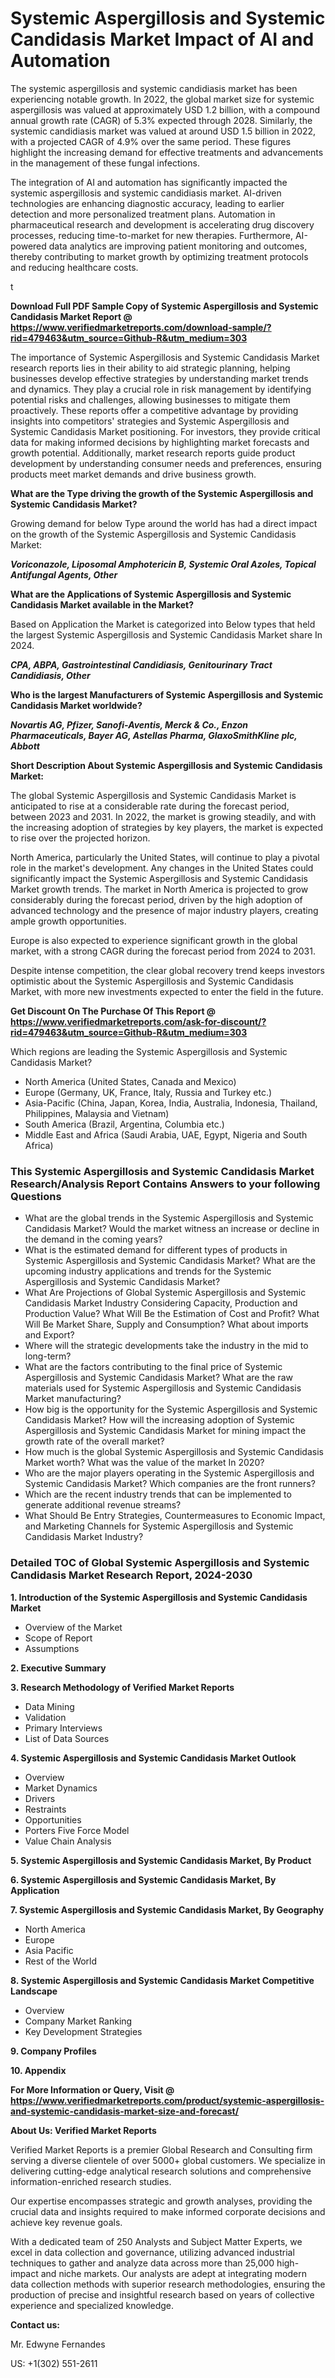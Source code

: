 <meta name="title" content="Global Systemic Aspergillosis and Systemic Candidasis Market Impact of AI and Automation"><meta name="description" content="The systemic aspergillosis and systemic candidiasis market has been experiencing notable growth. In 2022, the global market size for systemic aspergillosis was valued "><meta name="title" content="Systemic Aspergillosis and Systemic Candidasis Market Size, Share, Scope, Trends, Growth, Opportunities, Analysis, Forecast"><h1>Systemic Aspergillosis and Systemic Candidasis Market Impact of AI and Automation</h1><p>The systemic aspergillosis and systemic candidiasis market has been experiencing notable growth. In 2022, the global market size for systemic aspergillosis was valued at approximately USD 1.2 billion, with a compound annual growth rate (CAGR) of 5.3% expected through 2028. Similarly, the systemic candidiasis market was valued at around USD 1.5 billion in 2022, with a projected CAGR of 4.9% over the same period. These figures highlight the increasing demand for effective treatments and advancements in the management of these fungal infections.</p><p>The integration of AI and automation has significantly impacted the systemic aspergillosis and systemic candidiasis market. AI-driven technologies are enhancing diagnostic accuracy, leading to earlier detection and more personalized treatment plans. Automation in pharmaceutical research and development is accelerating drug discovery processes, reducing time-to-market for new therapies. Furthermore, AI-powered data analytics are improving patient monitoring and outcomes, thereby contributing to market growth by optimizing treatment protocols and reducing healthcare costs.</p>t</p><p id="" class=""><strong>Download Full PDF Sample Copy of Systemic Aspergillosis and Systemic Candidasis Market Report @ <a href="https://www.verifiedmarketreports.com/download-sample/?rid=479463&utm_source=Github-R&utm_medium=303" target="_blank">https://www.verifiedmarketreports.com/download-sample/?rid=479463&utm_source=Github-R&utm_medium=303</a></strong></p><p>The importance of&nbsp;Systemic Aspergillosis and Systemic Candidasis Market research reports lies in their ability to aid strategic planning, helping businesses develop effective strategies by understanding market trends and dynamics. They play a crucial role in risk management by identifying potential risks and challenges, allowing businesses to mitigate them proactively. These reports offer a competitive advantage by providing insights into competitors' strategies and Systemic Aspergillosis and Systemic Candidasis Market positioning. For investors, they provide critical data for making informed decisions by highlighting market forecasts and growth potential. Additionally, market research reports guide product development by understanding consumer needs and preferences, ensuring products meet market demands and drive business growth.</p><p><strong>What are the&nbsp;Type driving the growth of the Systemic Aspergillosis and Systemic Candidasis Market?</strong></p><p id="" class="">Growing demand for below Type around the world has had a direct impact on the growth of the Systemic Aspergillosis and Systemic Candidasis Market:</p><em><strong>Voriconazole, Liposomal Amphotericin B, Systemic Oral Azoles, Topical Antifungal Agents, Other</strong></em></p><strong>What are the&nbsp;Applications&nbsp;of Systemic Aspergillosis and Systemic Candidasis Market available in the Market?</strong></p><p id="" class="">Based on Application the Market is categorized into Below types that held the largest Systemic Aspergillosis and Systemic Candidasis Market share In 2024.</p><em><strong>CPA, ABPA, Gastrointestinal Candidiasis, Genitourinary Tract Candidiasis, Other</strong></em></p><strong>Who is the largest Manufacturers of Systemic Aspergillosis and Systemic Candidasis Market worldwide?</strong></p><p><em><strong>Novartis AG, Pfizer, Sanofi-Aventis, Merck & Co., Enzon Pharmaceuticals, Bayer AG, Astellas Pharma, GlaxoSmithKline plc, Abbott</strong></em></p><p id="" class=""><strong>Short Description About Systemic Aspergillosis and Systemic Candidasis Market:</strong></p><p>The global Systemic Aspergillosis and Systemic Candidasis Market is anticipated to rise at a considerable rate during the forecast period, between 2023 and 2031. In 2022, the market is growing steadily, and with the increasing adoption of strategies by key players, the market is expected to rise over the projected horizon.</p><p>North America, particularly the United States, will continue to play a pivotal role in the market's development. Any changes in the United States could significantly impact the Systemic Aspergillosis and Systemic Candidasis Market growth trends. The market in North America is projected to grow considerably during the forecast period, driven by the high adoption of advanced technology and the presence of major industry players, creating ample growth opportunities.</p><p>Europe is also expected to experience significant growth in the global market, with a strong CAGR during the forecast period from 2024 to 2031.</p><p>Despite intense competition, the clear global recovery trend keeps investors optimistic about the Systemic Aspergillosis and Systemic Candidasis Market, with more new investments expected to enter the field in the future.</p><p id="" class=""><strong>Get Discount On The Purchase Of This Report @ <a href="https://www.verifiedmarketreports.com/ask-for-discount/?rid=479463&utm_source=Github-R&utm_medium=303" target="_blank">https://www.verifiedmarketreports.com/ask-for-discount/?rid=479463&utm_source=Github-R&utm_medium=303</a></strong></p>Which regions are leading the Systemic Aspergillosis and Systemic Candidasis Market?</p><ul><li>North America (United States, Canada and Mexico)</li><li>Europe (Germany, UK, France, Italy, Russia and Turkey etc.)</li><li>Asia-Pacific (China, Japan, Korea, India, Australia, Indonesia, Thailand, Philippines, Malaysia and Vietnam)</li><li>South America (Brazil, Argentina, Columbia etc.)</li><li>Middle East and Africa (Saudi Arabia, UAE, Egypt, Nigeria and South Africa)</li></ul><h3 id="" class="">This Systemic Aspergillosis and Systemic Candidasis Market Research/Analysis Report Contains Answers to your following Questions</h3><ul><li>What are the global trends in the Systemic Aspergillosis and Systemic Candidasis Market? Would the market witness an increase or decline in the demand in the coming years?</li><li>What is the estimated demand for different types of products in Systemic Aspergillosis and Systemic Candidasis Market? What are the upcoming industry applications and trends for the Systemic Aspergillosis and Systemic Candidasis Market?</li><li>What Are Projections of Global Systemic Aspergillosis and Systemic Candidasis Market Industry Considering Capacity, Production and Production Value? What Will Be the Estimation of Cost and Profit? What Will Be Market Share, Supply and Consumption? What about imports and Export?</li><li>Where will the strategic developments take the industry in the mid to long-term?</li><li>What are the factors contributing to the final price of Systemic Aspergillosis and Systemic Candidasis Market? What are the raw materials used for Systemic Aspergillosis and Systemic Candidasis Market manufacturing?</li><li>How big is the opportunity for the Systemic Aspergillosis and Systemic Candidasis Market? How will the increasing adoption of Systemic Aspergillosis and Systemic Candidasis Market for mining impact the growth rate of the overall market?</li><li>How much is the global Systemic Aspergillosis and Systemic Candidasis Market worth? What was the value of the market In 2020?</li><li>Who are the major players operating in the Systemic Aspergillosis and Systemic Candidasis Market? Which companies are the front runners?</li><li>Which are the recent industry trends that can be implemented to generate additional revenue streams?</li><li>What Should Be Entry Strategies, Countermeasures to Economic Impact, and Marketing Channels for Systemic Aspergillosis and Systemic Candidasis Market Industry?</li></ul><h3 id="" class="">Detailed TOC of Global Systemic Aspergillosis and Systemic Candidasis Market Research Report, 2024-2030</h3><p id="" class=""><strong>1. Introduction of the Systemic Aspergillosis and Systemic Candidasis Market</strong></p><ul><li>Overview of the Market</li><li>Scope of Report</li><li>Assumptions</li></ul><p id="" class=""><strong>2. Executive Summary</strong></p><p id="" class=""><strong>3. Research Methodology of Verified Market Reports</strong></p><ul><li>Data Mining</li><li>Validation</li><li>Primary Interviews</li><li>List of Data Sources</li></ul><p id="" class=""><strong>4. Systemic Aspergillosis and Systemic Candidasis Market Outlook</strong></p><ul><li>Overview</li><li>Market Dynamics</li><li>Drivers</li><li>Restraints</li><li>Opportunities</li><li>Porters Five Force Model</li><li>Value Chain Analysis</li></ul><p id="" class=""><strong>5. Systemic Aspergillosis and Systemic Candidasis Market, By Product</strong></p><p id="" class=""><strong>6. Systemic Aspergillosis and Systemic Candidasis Market, By Application</strong></p><p id="" class=""><strong>7. Systemic Aspergillosis and Systemic Candidasis Market, By Geography</strong></p><ul><li>North America</li><li>Europe</li><li>Asia Pacific</li><li>Rest of the World</li></ul><p id="" class=""><strong>8. Systemic Aspergillosis and Systemic Candidasis Market Competitive Landscape</strong></p><ul><li>Overview</li><li>Company Market Ranking</li><li>Key Development Strategies</li></ul><p id="" class=""><strong>9. Company Profiles</strong></p><p id="" class=""><strong>10. Appendix</strong></p><p id="" class=""><strong>For More Information or Query, Visit @ <a href="https://www.verifiedmarketreports.com/product/systemic-aspergillosis-and-systemic-candidasis-market-size-and-forecast/" target="_blank">https://www.verifiedmarketreports.com/product/systemic-aspergillosis-and-systemic-candidasis-market-size-and-forecast/</a></strong></p><p id="" class=""><strong>About Us: Verified Market Reports</strong></p><p id="" class="">Verified Market Reports is a premier Global Research and Consulting firm serving a diverse clientele of over 5000+ global customers. We specialize in delivering cutting-edge analytical research solutions and comprehensive information-enriched research studies.</p><p id="" class="">Our expertise encompasses strategic and growth analyses, providing the crucial data and insights required to make informed corporate decisions and achieve key revenue goals.</p><p id="" class="">With a dedicated team of 250 Analysts and Subject Matter Experts, we excel in data collection and governance, utilizing advanced industrial techniques to gather and analyze data across more than 25,000 high-impact and niche markets. Our analysts are adept at integrating modern data collection methods with superior research methodologies, ensuring the production of precise and insightful research based on years of collective experience and specialized knowledge.</p><p id="" class=""><strong>Contact us:</strong></p><p id="" class="">Mr. Edwyne Fernandes</p><p id="" class="">US: +1(302) 551-2611</p>
